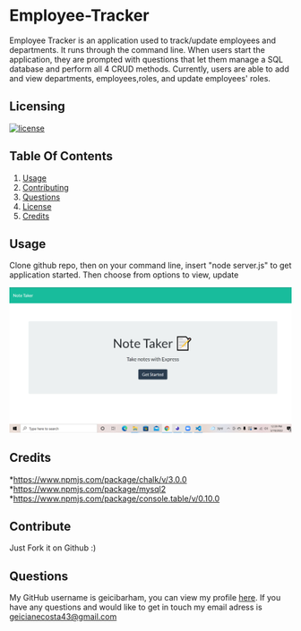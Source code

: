 # Employee-Tracker

Employee Tracker is an application used to track/update employees and departments. It runs through the command line. When users start the application, they are prompted with questions that let them manage a SQL database and perform all 4 CRUD methods.
Currently, users are able to add and view departments, employees,roles,  and update employees' roles.

## Licensing

[![license](https://img.shields.io/badge/license-MIT-success)](https://opensource.org/licenses/MIT)


    
## Table Of Contents


1. [Usage](#usage)
2. [Contributing](#contributing)
3. [Questions](#questions)
3. [License](#license)
4. [Credits](#credits)
    

    
## Usage
    
Clone github repo, then on your command line, insert "node server.js" to get application started. Then choose from options to view, update

![alt-text](https://github.com/geicibarham/Note_Taker/blob/main/screenshot/Screenshot%20(64).png)

## Credits
*https://www.npmjs.com/package/chalk/v/3.0.0
*https://www.npmjs.com/package/mysql2
*https://www.npmjs.com/package/console.table/v/0.10.0
    
## Contribute
    
Just Fork it on Github :)
    
## Questions 
    
My GitHub username is geicibarham, you can view my profile [here](https://github.com/geicibarham/).
If you have any questions and would like to get in touch my email adress is geicianecosta43@gmail.com
    
    
  
        
